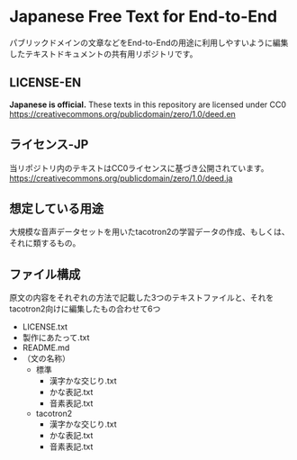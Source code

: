 # Japanese Free Text for End-to-End
パブリックドメインの文章などをEnd-to-Endの用途に利用しやすいように編集したテキストドキュメントの共有用リポジトリです。





## LICENSE-EN
**Japanese is official.**
These texts in this repository are licensed under CC0
https://creativecommons.org/publicdomain/zero/1.0/deed.en



## ライセンス-JP
当リポジトリ内のテキストはCC0ライセンスに基づき公開されています。
https://creativecommons.org/publicdomain/zero/1.0/deed.ja



## 想定している用途
大規模な音声データセットを用いたtacotron2の学習データの作成、もしくは、それに類するもの。



## ファイル構成
原文の内容をそれぞれの方法で記載した3つのテキストファイルと、それをtacotron2向けに編集したもの合わせて6つ

- LICENSE.txt
- 製作にあたって.txt
- README.md
- （文の名称）
  - 標準
    - 漢字かな交じり.txt
    - かな表記.txt
    - 音素表記.txt
  - tacotron2
    - 漢字かな交じり.txt
    - かな表記.txt
    - 音素表記.txt
